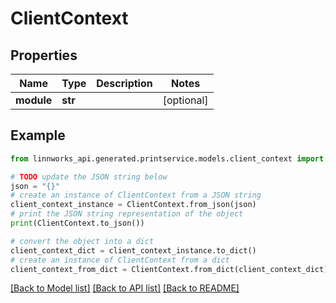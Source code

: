 # ClientContext


## Properties

Name | Type | Description | Notes
------------ | ------------- | ------------- | -------------
**module** | **str** |  | [optional] 

## Example

```python
from linnworks_api.generated.printservice.models.client_context import ClientContext

# TODO update the JSON string below
json = "{}"
# create an instance of ClientContext from a JSON string
client_context_instance = ClientContext.from_json(json)
# print the JSON string representation of the object
print(ClientContext.to_json())

# convert the object into a dict
client_context_dict = client_context_instance.to_dict()
# create an instance of ClientContext from a dict
client_context_from_dict = ClientContext.from_dict(client_context_dict)
```
[[Back to Model list]](../README.md#documentation-for-models) [[Back to API list]](../README.md#documentation-for-api-endpoints) [[Back to README]](../README.md)


